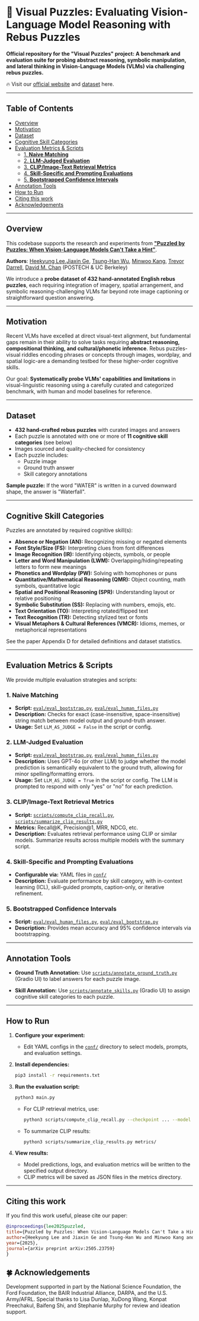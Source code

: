 # 🧩 Visual Puzzles: Evaluating Vision-Language Model Reasoning with Rebus Puzzles

**Official repository for the "Visual Puzzles" project: A benchmark and evaluation suite for probing abstract reasoning, symbolic manipulation, and lateral thinking in Vision-Language Models (VLMs) via challenging rebus puzzles.**

🔥 Visit our [official website](https://visual-puzzles.github.io) and [dataset](https://huggingface.co/datasets/Kyunnilee/visual-puzzles) here.

---

## Table of Contents
  - [Overview](#overview)
  - [Motivation](#motivation)
  - [Dataset](#dataset)
  - [Cognitive Skill Categories](#cognitive-skill-categories)
  - [Evaluation Metrics \& Scripts](#evaluation-metrics--scripts)
    - [1. **Naive Matching**](#1-naive-matching)
    - [2. **LLM-Judged Evaluation**](#2-llm-judged-evaluation)
    - [3. **CLIP/Image-Text Retrieval Metrics**](#3-clipimage-text-retrieval-metrics)
    - [4. **Skill-Specific and Prompting Evaluations**](#4-skill-specific-and-prompting-evaluations)
    - [5. **Bootstrapped Confidence Intervals**](#5-bootstrapped-confidence-intervals)
  - [Annotation Tools](#annotation-tools)
  - [How to Run](#how-to-run)
  - [Citing this work](#citing-this-work)
  - [Acknowledgements](#acknowledgements)

---

## Overview

This codebase supports the research and experiments from
[**"Puzzled by Puzzles: When Vision-Language Models Can't Take a Hint"**](https://arxiv.org/abs/2505.23759).

**Authors**: [Heekyung Lee](https://kyunnilee.github.io),[Jiaxin Ge](https://jiaxin.ge), [Tsung-Han Wu](https://tsunghan-wu.github.io/), [Minwoo Kang](https://joshuaminwookang.github.io), [Trevor Darrell](https://people.eecs.berkeley.edu/~trevor/), [David M. Chan](https://dchan.cc/) (POSTECH & UC Berkeley)

We introduce a **probe dataset of 432 hand-annotated English rebus puzzles**, each requiring integration of imagery, spatial arrangement, and symbolic reasoning-challenging VLMs far beyond rote image captioning or straightforward question answering.

---

## Motivation

Recent VLMs have excelled at direct visual-text alignment, but fundamental gaps remain in their ability to solve tasks requiring **abstract reasoning, compositional thinking, and cultural/phonetic inference**. Rebus puzzles-visual riddles encoding phrases or concepts through images, wordplay, and spatial logic-are a demanding testbed for these higher-order cognitive skills.

Our goal: **Systematically probe VLMs' capabilities and limitations** in visual-linguistic reasoning using a carefully curated and categorized benchmark, with human and model baselines for reference.

---

## Dataset

- **432 hand-crafted rebus puzzles** with curated images and answers
- Each puzzle is annotated with one or more of **11 cognitive skill categories** (see below)
- Images sourced and quality-checked for consistency
- Each puzzle includes:
  - Puzzle image
  - Ground truth answer
  - Skill category annotations

**Sample puzzle:**
If the word "WATER" is written in a curved downward shape, the answer is "Waterfall".

---

## Cognitive Skill Categories

Puzzles are annotated by required cognitive skill(s):

- **Absence or Negation (AN):** Recognizing missing or negated elements
- **Font Style/Size (FS):** Interpreting clues from font differences
- **Image Recognition (IR):** Identifying objects, symbols, or people
- **Letter and Word Manipulation (LWM):** Overlapping/hiding/repeating letters to form new meanings
- **Phonetics and Wordplay (PW):** Solving with homophones or puns
- **Quantitative/Mathematical Reasoning (QMR):** Object counting, math symbols, quantitative logic
- **Spatial and Positional Reasoning (SPR):** Understanding layout or relative positioning
- **Symbolic Substitution (SS):** Replacing with numbers, emojis, etc.
- **Text Orientation (TO):** Interpreting rotated/flipped text
- **Text Recognition (TR):** Detecting stylized text or fonts
- **Visual Metaphors & Cultural References (VMCR):** Idioms, memes, or metaphorical representations

See the paper Appendix D for detailed definitions and dataset statistics.

---

## Evaluation Metrics & Scripts

We provide multiple evaluation strategies and scripts:

### 1. **Naive Matching**
- **Script:** [`eval/eval_bootstrap.py`](eval/eval_bootstrap.py), [`eval/eval_human_files.py`](eval/eval_human_files.py)
- **Description:** Checks for exact (case-insensitive, space-insensitive) string match between model output and ground-truth answer.
- **Usage:** Set `LLM_AS_JUDGE = False` in the script or config.

### 2. **LLM-Judged Evaluation**
- **Script:** [`eval/eval_bootstrap.py`](eval/eval_bootstrap.py), [`eval/eval_human_files.py`](eval/eval_human_files.py)
- **Description:** Uses GPT-4o (or other LLM) to judge whether the model prediction is semantically equivalent to the ground truth, allowing for minor spelling/formatting errors.
- **Usage:** Set `LLM_AS_JUDGE = True` in the script or config.
  The LLM is prompted to respond with only "yes" or "no" for each prediction.

### 3. **CLIP/Image-Text Retrieval Metrics**
- **Script:** [`scripts/compute_clip_recall.py`](scripts/compute_clip_recall.py), [`scripts/summarize_clip_results.py`](scripts/summarize_clip_results.py)
- **Metrics:** Recall@K, Precision@1, MRR, NDCG, etc.
- **Description:** Evaluates retrieval performance using CLIP or similar models.
  Summarize results across multiple models with the summary script.

### 4. **Skill-Specific and Prompting Evaluations**
- **Configurable via:** YAML files in [`conf/`](conf/)
- **Description:** Evaluate performance by skill category, with in-context learning (ICL), skill-guided prompts, caption-only, or iterative refinement.

### 5. **Bootstrapped Confidence Intervals**
- **Script:** [`eval/eval_human_files.py`](eval/eval_human_files.py), [`eval/eval_bootstrap.py`](eval/eval_bootstrap.py)
- **Description:** Provides mean accuracy and 95% confidence intervals via bootstrapping.

---

## Annotation Tools

- **Ground Truth Annotation:**
  Use [`scripts/annotate_ground_truth.py`](scripts/annotate_ground_truth.py) (Gradio UI) to label answers for each puzzle image.

- **Skill Annotation:**
  Use [`scripts/annotate_skills.py`](scripts/annotate_skills.py) (Gradio UI) to assign cognitive skill categories to each puzzle.

---

## How to Run

1. **Configure your experiment:**
   - Edit YAML configs in the [`conf/`](conf/) directory to select models, prompts, and evaluation settings.

2. **Install dependencies:**
   ```bash
   pip3 install -r requirements.txt
   ```

3. **Run the evaluation script:**
   ```bash
   python3 main.py
   ```
   - For CLIP retrieval metrics, use:
     ```bash
     python3 scripts/compute_clip_recall.py --checkpoint ... --model ... --input_folder ... --ground_truth ... --output ...
     ```
   - To summarize CLIP results:
     ```bash
     python3 scripts/summarize_clip_results.py metrics/
     ```

4. **View results:**
   - Model predictions, logs, and evaluation metrics will be written to the specified output directory.
   - CLIP metrics will be saved as JSON files in the metrics directory.

---

## Citing this work
If you find this work useful, please cite our paper:

```bibtex
@inproceedings{lee2025puzzled,
title={Puzzled by Puzzles: When Vision-Language Models Can't Take a Hint},
author={Heekyung Lee and Jiaxin Ge and Tsung-Han Wu and Minwoo Kang and Trevor Darrell and David M. Chan},
year={2025},
journal={arXiv preprint arXiv:2505.23759}
}
```

## 🍀 Acknowledgements

Development supported in part by the National Science Foundation, the Ford Foundation, the BAIR Industrial Alliance, DARPA, and the U.S. Army/AFRL.
Special thanks to Lisa Dunlap, XuDong Wang, Konpat Preechakul, Baifeng Shi, and Stephanie Murphy for review and ideation support.
